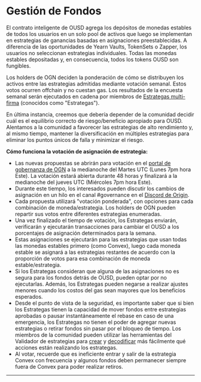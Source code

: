 # Gestión de Fondos

El contrato inteligente de OUSD agrega los depósitos de monedas estables de todos los usuarios en un solo pool de activos que luego se implementan en estrategias de ganancias basadas en asignaciones preestablecidas. A diferencia de las oportunidades de Yearn Vaults, TokenSets o Zapper, los usuarios no seleccionan estrategias individuales. Todas las monedas estables depositadas y, en consecuencia, todos los tokens OUSD son fungibles.&#x20;

Los holders de OGN deciden la ponderación de cómo se distribuyen los activos entre las estrategias admitidas mediante votación semanal. Estos votos ocurren offchain y no cuestan gas. Los resultados de la encuesta semanal serán ejecutados en cadena por miembros de [Estrategas multi-firma](https://etherscan.io/address/0xF14BBdf064E3F67f51cd9BD646aE3716aD938FDC) (conocidos como "Estrategas").

En última instancia, creemos que debería depender de la comunidad decidir cuál es el equilibrio correcto de riesgo/beneficio apropiado para OUSD. Alentamos a la comunidad a favorecer las estrategias de alto rendimiento y, al mismo tiempo, mantener la diversificación en múltiples estrategias para eliminar los puntos únicos de falla y minimizar el riesgo.&#x20;

**Cómo funciona la votación de asignación de estrategia:**

* Las nuevas propuestas se abrirán para votación en el [portal de gobernanza de OGN](https://vote.orignprotocol.com) a la medianoche del Martes UTC (Lunes 7pm hora Este). La votación estará abierta durante 48 horas y finalizará a la medianoche del jueves UTC (Miércoles 7pm hora Este).
* Durante este tiempo, los interesados pueden discutir los cambios de asignación en un hilo en el canal #governance en el [Discord de Origin](https://www.originprotocol.com/discord).
* Cada propuesta utilizará "votación ponderada", con opciones para cada combinación de moneda/estrategia. Los holders de OGN pueden repartir sus votos entre diferentes estrategias enumeradas.
* Una vez finalizado el tiempo de votación, los Estrategas enviarán, verificarán y ejecutarán transacciones para cambiar el OUSD a los porcentajes de asignación determinados para la semana.
* Estas asignaciones se ejecutarán para las estrategias que usan todas las monedas estables primero (como Convex), luego cada moneda estable se asignará a las estrategias restantes de acuerdo con la proporción de votos para esa combinación de moneda estable/estrategia.
* Si los Estrategas consideran que alguna de las asignaciones no es segura para los fondos detrás de OUSD, pueden optar por no ejecutarlas. Además, los Estrategas pueden negarse a realizar ajustes menores cuando los costos del gas sean mayores que los beneficios esperados.&#x20;
* Desde el punto de vista de la seguridad, es importante saber que si bien los Estrategas tienen la capacidad de mover fondos entre estrategias aprobadas o pausar instantáneamente el rebase en caso de una emergencia, los Estrategas no tienen el poder de agregar nuevas estrategias o retirar fondos sin pasar por el bloqueo de tiempo. Los miembros de la comunidad pueden utilizar las herramientas del Validador de estrategias para [crear](https://analytics.ousd.com/strategist/creator) y [decodificar](https://analytics.ousd.com/strategist) más fácilmente qué acciones están realizando los estrategas.
* Al votar, recuerde que es ineficiente entrar y salir de la estrategia Convex con frecuencia y algunos fondos deben permanecer siempre fuera de Convex para poder realizar retiros.



****
